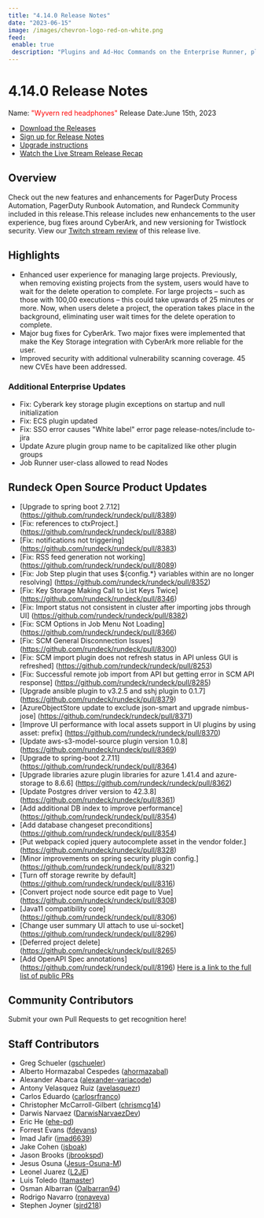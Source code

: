 ```yaml
---
title: "4.14.0 Release Notes"
date: "2023-06-15"
image: /images/chevron-logo-red-on-white.png
feed:
 enable: true
 description: "Plugins and Ad-Hoc Commands on the Enterprise Runner, plus more Plugin enhancements."
---
```

# 4.14.0 Release Notes
Name: <span style="color: red"><span class="glyphicon glyphicon-headphones"></span> "Wyvern red headphones"</span>
Release Date:June 15th, 2023
- [Download the Releases](https://download.rundeck.com/)
- [Sign up for Release Notes](https://www.rundeck.com/release-notes-signup)
- [Upgrade instructions](/upgrading/)
- [Watch the Live Stream Release Recap](https://youtu.be/e6Rs9BRljAA)
## Overview
Check out the new features and enhancements for PagerDuty Process Automation, PagerDuty Runbook Automation, and Rundeck Community included in this release.This release includes new enhancements to the user experience, bug fixes around CyberArk, and new versioning for Twistlock security.
View our [Twitch stream review](https://www.twitch.tv/pdcommunity) of this release live.
## Highlights
* Enhanced user experience for managing large projects. Previously, when removing existing projects from the system, users would have to wait for the delete operation to complete.  For large projects – such as those with 100,00 executions – this could take upwards of 25 minutes or more. Now, when users delete a project, the operation takes place in the background, eliminating user wait times for the delete operation to complete.
* Major bug fixes for CyberArk. Two major fixes were implemented that make the Key Storage integration with CyberArk more reliable for the user.
* Improved security with additional vulnerability scanning coverage. 45 new CVEs have been addressed.
### Additional Enterprise Updates
* Fix: Cyberark key storage plugin exceptions on startup and null initialization
* Fix: ECS plugin updated
* Fix: SSO error causes "White label" error page  release-notes/include to-jira
* Update Azure plugin group name to be capitalized like other plugin groups
* Job Runner user-class allowed to read Nodes
## Rundeck Open Source Product Updates
* [Upgrade to spring boot 2.7.12] (https://github.com/rundeck/rundeck/pull/8389)
* [Fix: references to ctxProject.] (https://github.com/rundeck/rundeck/pull/8388)
* [Fix: notifications not triggering] (https://github.com/rundeck/rundeck/pull/8383)
* [Fix: RSS feed generation not working] (https://github.com/rundeck/rundeck/pull/8089)
* [Fix: Job Step plugin that uses ${config.*} variables within are no longer resolving] (https://github.com/rundeck/rundeck/pull/8352)
* [Fix: Key Storage Making Call to List Keys Twice] (https://github.com/rundeck/rundeck/pull/8346)
* [Fix: Import status not consistent in cluster after importing jobs through UI] (https://github.com/rundeck/rundeck/pull/8382)
* [Fix: SCM Options in Job Menu Not Loading] (https://github.com/rundeck/rundeck/pull/8366)
* [Fix: SCM General Disconnection Issues] (https://github.com/rundeck/rundeck/pull/8300)
* [Fix: SCM import plugin does not refresh status in API unless GUI is refreshed] (https://github.com/rundeck/rundeck/pull/8253)
* [Fix: Successful remote job import from API but getting error in SCM API response] (https://github.com/rundeck/rundeck/pull/8285)
* [Upgrade ansible plugin to v3.2.5 and sshj plugin to 0.1.7] (https://github.com/rundeck/rundeck/pull/8379)
* [AzureObjectStore update to exclude json-smart and upgrade nimbus-jose] (https://github.com/rundeck/rundeck/pull/8371)
* [Improve UI performance with local assets support in UI plugins by using asset: prefix] (https://github.com/rundeck/rundeck/pull/8370)
* [Update aws-s3-model-source plugin version 1.0.8] (https://github.com/rundeck/rundeck/pull/8369)
* [Upgrade to spring-boot 2.7.11] (https://github.com/rundeck/rundeck/pull/8364)
* [Upgrade libraries azure plugin libraries for azure 1.41.4 and azure-storage to 8.6.6]  (https://github.com/rundeck/rundeck/pull/8362)
* [Update Postgres driver version to 42.3.8] (https://github.com/rundeck/rundeck/pull/8361)
* [Add additional DB index to improve performance] (https://github.com/rundeck/rundeck/pull/8354)
* [Add database changeset preconditions] (https://github.com/rundeck/rundeck/pull/8354)
* [Put webpack copied jquery autocomplete asset in the vendor folder.] (https://github.com/rundeck/rundeck/pull/8328)
* [Minor improvements on spring security plugin config.] (https://github.com/rundeck/rundeck/pull/8321)
* [Turn off storage rewrite by default] (https://github.com/rundeck/rundeck/pull/8316)
* [Convert project node source edit page to Vue] (https://github.com/rundeck/rundeck/pull/8308)
* [Java11 compatibility core] (https://github.com/rundeck/rundeck/pull/8306)
* [Change user summary UI attach to use ui-socket] (https://github.com/rundeck/rundeck/pull/8296)
* [Deferred project delete] (https://github.com/rundeck/rundeck/pull/8265)
* [Add OpenAPI Spec annotations] (https://github.com/rundeck/rundeck/pull/8196)
  [Here is a link to the full list of public PRs](https://github.com/rundeck/rundeck/pulls?q=is%3Apr+milestone%3A4.14.0+is%3Aclosed)
## Community Contributors
Submit your own Pull Requests to get recognition here!
## Staff Contributors
* Greg Schueler ([gschueler](https://github.com/gschueler))
* Alberto Hormazabal Cespedes ([ahormazabal](https://github.com/ahormazabal))
* Alexander Abarca ([alexander-variacode](https://github.com/alexander-variacode))
* Antony Velasquez Ruiz ([avelasquezr](https://github.com/avelasquezr))
* Carlos Eduardo ([carlosrfranco](https://github.com/carlosrfranco))
* Christopher McCarroll-Gilbert ([chrismcg14](https://github.com/chrismcg14))
* Darwis Narvaez ([DarwisNarvaezDev](https://github.com/DarwisNarvaezDev))
* Eric He ([ehe-pd](https://github.com/ehe-pd))
* Forrest Evans ([fdevans](https://github.com/fdevans))
* Imad Jafir ([imad6639](https://github.com/imad6639))
* Jake Cohen ([jsboak](https://github.com/jsboak))
* Jason Brooks ([jbrookspd](https://github.com/jbrookspd))
* Jesus Osuna ([Jesus-Osuna-M](https://github.com/Jesus-Osuna-M))
* Leonel Juarez ([L2JE](https://github.com/L2JE))
* Luis Toledo ([ltamaster](https://github.com/ltamaster))
* Osman Albarran ([Oalbarran94](https://github.com/Oalbarran94))
* Rodrigo Navarro ([ronaveva](https://github.com/ronaveva))
* Stephen Joyner ([sjrd218](https://github.com/sjrd218))